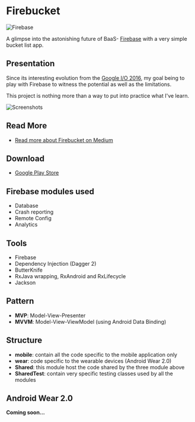 # Firebucket
![Firebase](https://raw.githubusercontent.com/remychantenay/Firebucket/master/blob/header.jpg)

A glimpse into the astonishing future of BaaS- [Firebase](https://www.firebase.com/) with a very simple bucket list app.

## Presentation
Since its interesting evolution from the [Google I/O 2016](https://developers.googleblog.com/2016/05/firebase-expands-to-become-unified-app.html), my goal being to play with Firebase to witness the potential as well as the limitations.

This project is nothing more than a way to put into practice what I've learn.

![Screenshots](https://raw.githubusercontent.com/remychantenay/Firebucket/master/blob/screenshots.jpg)

## Read More
* [Read more about Firebucket on Medium](https://medium.com/@remy.chantenay/f1r3b4s3-13cf28def122)

## Download
* [Google Play Store](https://play.google.com/store/apps/details?id=com.cremy.firebucket)

## Firebase modules used
* Database
* Crash reporting
* Remote Config
* Analytics

## Tools
* Firebase
* Dependency Injection (Dagger 2)
* ButterKnife
* RxJava wrapping, RxAndroid and RxLifecycle
* Jackson

## Pattern
* **MVP**: Model-View-Presenter
* **MVVM**: Model-View-ViewModel (using Android Data Binding)

## Structure
* **mobile**: contain all the code specific to the mobile application only
* **wear**: code specific to the wearable devices (Android Wear 2.0)
* **Shared**: this module host the code shared by the three module above
* **SharedTest**: contain very specific testing classes used by all the modules

## Android Wear 2.0
__Coming soon...__